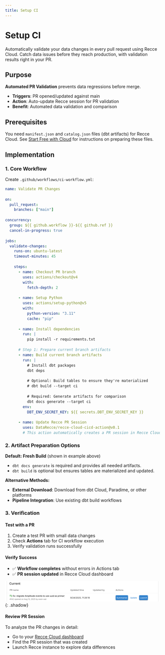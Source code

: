 ```yaml
---
title: Setup CI
---
```


# Setup CI

Automatically validate your data changes in every pull request using Recce Cloud. Catch data issues before they reach production, with validation results right in your PR.

## Purpose

**Automated PR Validation** prevents data regressions before merge.

- **Triggers**: PR opened/updated against main
- **Action**: Auto-update Recce session for PR validation
- **Benefit**: Automated data validation and comparison

## Prerequisites

You need `manifest.json` and `catalog.json` files (dbt artifacts) for Recce Cloud. See [Start Free with Cloud](../../2-getting-started/start-free-with-cloud.md) for instructions on preparing these files.

## Implementation

### 1. Core Workflow

Create `.github/workflows/ci-workflow.yml`:

```yaml
name: Validate PR Changes

on:
  pull_request:
    branches: ["main"]

concurrency:
  group: ${{ github.workflow }}-${{ github.ref }}
  cancel-in-progress: true

jobs:
  validate-changes:
    runs-on: ubuntu-latest
    timeout-minutes: 45

    steps:
      - name: Checkout PR branch
        uses: actions/checkout@v4
        with:
          fetch-depth: 2

      - name: Setup Python
        uses: actions/setup-python@v5
        with:
          python-version: "3.11"
          cache: "pip"

      - name: Install dependencies
        run: |
          pip install -r requirements.txt

      # Step 1: Prepare current branch artifacts
      - name: Build current branch artifacts
        run: |
          # Install dbt packages
          dbt deps

          # Optional: Build tables to ensure they're materialized
          # dbt build --target ci

          # Required: Generate artifacts for comparison
          dbt docs generate --target ci
        env:
          DBT_ENV_SECRET_KEY: ${{ secrets.DBT_ENV_SECRET_KEY }}

      - name: Update Recce PR Session
        uses: DataRecce/recce-cloud-cicd-action@v0.1
        # This action automatically creates a PR session in Recce Cloud
```

### 2. Artifact Preparation Options

**Default: Fresh Build** (shown in example above)

- `dbt docs generate` is required and provides all needed artifacts.
- `dbt build` is optional but ensures tables are materialized and updated.

**Alternative Methods:**

- **External Download**: Download from dbt Cloud, Paradime, or other platforms
- **Pipeline Integration**: Use existing dbt build workflows

### 3. Verification

#### Test with a PR

1. Create a test PR with small data changes
2. Check **Actions** tab for CI workflow execution
3. Verify validation runs successfully

#### Verify Success

- ✅ **Workflow completes** without errors in Actions tab
- ✅ **PR session updated** in Recce Cloud dashboard

![Recce Cloud showing PR validation session](/assets/images/7-cicd/verify-setup-ci.png){: .shadow}

#### Review PR Session

To analyze the PR changes in detail:

- Go to your [Recce Cloud dashboard](https://cloud.reccehq.com)
- Find the PR session that was created
- Launch Recce instance to explore data differences
